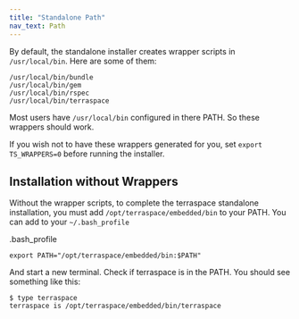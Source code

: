 ```yaml
---
title: "Standalone Path"
nav_text: Path
---
```


By default, the standalone installer creates wrapper scripts in `/usr/local/bin`. Here are some of them:

    /usr/local/bin/bundle
    /usr/local/bin/gem
    /usr/local/bin/rspec
    /usr/local/bin/terraspace

Most users have `/usr/local/bin` configured in there PATH. So these wrappers should work.

If you wish not to have these wrappers generated for you, set `export TS_WRAPPERS=0` before running the installer.

## Installation without Wrappers

Without the wrapper scripts, to complete the terraspace standalone installation, you must add `/opt/terraspace/embedded/bin` to your PATH.  You can add to your `~/.bash_profile`

.bash_profile

    export PATH="/opt/terraspace/embedded/bin:$PATH"

And start a new terminal. Check if terraspace is in the PATH. You should see something like this:

    $ type terraspace
    terraspace is /opt/terraspace/embedded/bin/terraspace
